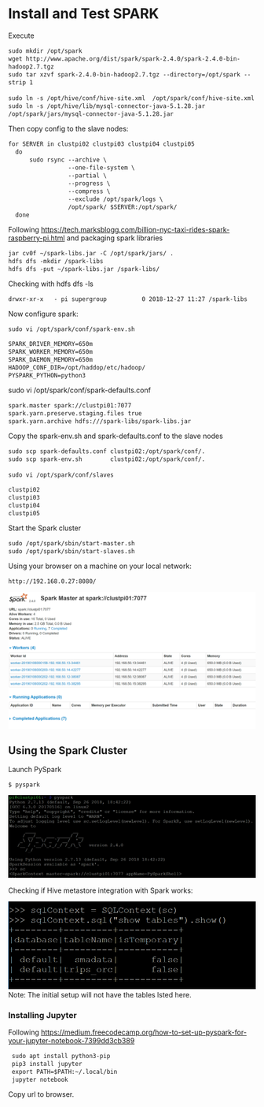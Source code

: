 # Install and Test SPARK

Execute
```
sudo mkdir /opt/spark
wget http://www.apache.org/dist/spark/spark-2.4.0/spark-2.4.0-bin-hadoop2.7.tgz
sudo tar xzvf spark-2.4.0-bin-hadoop2.7.tgz --directory=/opt/spark --strip 1

sudo ln -s /opt/hive/conf/hive-site.xml  /opt/spark/conf/hive-site.xml
sudo ln -s /opt/hive/lib/mysql-connector-java-5.1.28.jar /opt/spark/jars/mysql-connector-java-5.1.28.jar
```

Then copy config to the slave nodes:
```
for SERVER in clustpi02 clustpi03 clustpi04 clustpi05
  do
      sudo rsync --archive \
                 --one-file-system \
                 --partial \
                 --progress \
                 --compress \
                 --exclude /opt/spark/logs \
                 /opt/spark/ $SERVER:/opt/spark/
  done
```
Following https://tech.marksblogg.com/billion-nyc-taxi-rides-spark-raspberry-pi.html
and packaging spark libraries

```
jar cv0f ~/spark-libs.jar -C /opt/spark/jars/ .
hdfs dfs -mkdir /spark-libs
hdfs dfs -put ~/spark-libs.jar /spark-libs/
```
Checking with hdfs dfs -ls

    drwxr-xr-x   - pi supergroup          0 2018-12-27 11:27 /spark-libs

Now configure spark:

    sudo vi /opt/spark/conf/spark-env.sh
```
SPARK_DRIVER_MEMORY=650m
SPARK_WORKER_MEMORY=650m
SPARK_DAEMON_MEMORY=650m
HADOOP_CONF_DIR=/opt/haddop/etc/hadoop/
PYSPARK_PYTHON=python3
```
 
  sudo vi /opt/spark/conf/spark-defaults.conf
```
spark.master spark://clustpi01:7077
spark.yarn.preserve.staging.files true
spark.yarn.archive hdfs:///spark-libs/spark-libs.jar
```

Copy the spark-env.sh and spark-defaults.conf to the slave nodes

    sudo scp spark-defaults.conf clustpi02:/opt/spark/conf/.
    sudo scp spark-env.sh        clustpi02:/opt/spark/conf/.

    sudo vi /opt/spark/conf/slaves
 ```
clustpi02
clustpi03
clustpi04
clustpi05
```

Start the Spark cluster

    sudo /opt/spark/sbin/start-master.sh
    sudo /opt/spark/sbin/start-slaves.sh
    
Using your browser on a machine on your local network:

    http://192.168.0.27:8080/
    
![Spark Web UI](https://github.com/chseeling/rpi_cluster/blob/master/images/SparkWebUI.PNG)

## Using the Spark Cluster

Launch PySpark

    $ pyspark

![PySparkLaunch](https://github.com/chseeling/rpi_cluster/blob/master/images/PySpark.PNG)

Checking if Hive metastore integration with Spark works:

![Hive metastore](https://github.com/chseeling/rpi_cluster/blob/master/images/Spark_HIVE_metastore.PNG)
Note: The initial setup will not have the tables lsted here.

### Installing Jupyter
Following https://medium.freecodecamp.org/how-to-set-up-pyspark-for-your-jupyter-notebook-7399dd3cb389

     sudo apt install python3-pip
     pip3 install jupyter
     export PATH=$PATH:~/.local/bin
     jupyter notebook
 
 Copy url to browser.
